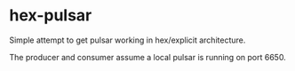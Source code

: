 # hex-pulsar
Simple attempt to get pulsar working in hex/explicit architecture.

The producer and consumer assume a local pulsar is running on port 6650.
